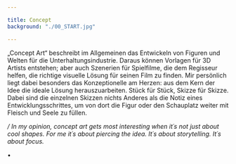 ```yaml
---

title: Concept
background: "./00_START.jpg"

---
```


„Concept Art“ beschreibt im Allgemeinen das Entwickeln von Figuren und Welten für die Unterhaltungsindustrie. Daraus können Vorlagen für 3D Artists entstehen; aber auch Szenerien für Spielfilme, die dem Regisseur helfen, die richtige visuelle Lösung für seinen Film zu finden.
Mir persönlich liegt dabei besonders das Konzeptionelle am Herzen: aus dem Kern der Idee die ideale Lösung herauszuarbeiten. Stück für Stück, Skizze für Skizze. Dabei sind die einzelnen Skizzen nichts Anderes als die Notiz eines Entwicklungsschrittes, um von dort die Figur oder den Schauplatz weiter mit Fleisch und Seele zu füllen. 

*/ In my opinion, concept art gets most interesting when it´s not just about cool shapes. For me it´s about piercing the idea. It´s about storytelling. It´s about focus.*

• 